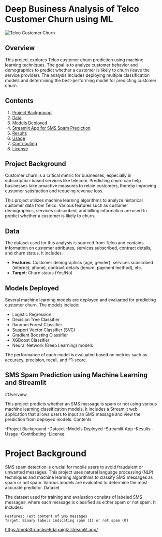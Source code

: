 # Deep Business Analysis of Telco Customer Churn using ML

![Telco Customer Churn](telco_customer_churn.jpg)

## Overview

This project explores Telco customer churn prediction using machine learning techniques. The goal is to analyze customer behavior and demographics to predict whether a customer is likely to churn (leave the service provider). The analysis includes deploying multiple classification models and determining the best-performing model for predicting customer churn.

## Contents

1. [Project Background](#project-background)
2. [Data](#data)
3. [Models Deployed](#models-deployed)
4. [Streamlit App for SMS Spam Prediction](#streamlit-app-for-sms-spam-prediction)
5. [Results](#results)
6. [Usage](#usage)
7. [Contributing](#contributing)
8. [License](#license)

## Project Background

Customer churn is a critical metric for businesses, especially in subscription-based services like telecom. Predicting churn can help businesses take proactive measures to retain customers, thereby improving customer satisfaction and reducing revenue loss.

This project utilizes machine learning algorithms to analyze historical customer data from Telco. Various features such as customer demographics, services subscribed, and billing information are used to predict whether a customer is likely to churn.

## Data

The dataset used for this analysis is sourced from Telco and contains information on customer attributes, services subscribed, contract details, and churn status. It includes:

- **Features**: Customer demographics (age, gender), services subscribed (internet, phone), contract details (tenure, payment method), etc.
- **Target**: Churn status (Yes/No)

## Models Deployed

Several machine learning models are deployed and evaluated for predicting customer churn. The models include:

- Logistic Regression
- Decision Tree Classifier
- Random Forest Classifier
- Support Vector Classifier (SVC)
- Gradient Boosting Classifier
- XGBoost Classifier
- Neural Network (Deep Learning) models

The performance of each model is evaluated based on metrics such as accuracy, precision, recall, and F1-score.

## SMS Spam Prediction using Machine Learning and Streamlit

#Overview

This project predicts whether an SMS message is spam or not using various machine learning classification models. It includes a Streamlit web application that allows users to input an SMS message and view the prediction from deployed models.
Contents

  -Project Background
  -Dataset
  -Models Deployed
  -Streamlit App
  -Results
  -Usage
  -Contributing
  -License

# Project Background

SMS spam detection is crucial for mobile users to avoid fraudulent or unwanted messages. This project uses natural language processing (NLP) techniques and machine learning algorithms to classify SMS messages as spam or not spam. Various models are evaluated to determine the most accurate predictor.
Dataset

The dataset used for training and evaluation consists of labeled SMS messages, where each message is classified as either spam or not spam. It includes:

    Features: Text content of SMS messages
    Target: Binary labels indicating spam (1) or not spam (0)
    
https://mpb3fruqc5se6dajxaiglz.streamlit.app/
